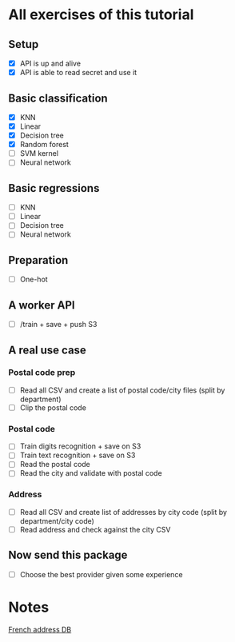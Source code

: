 # All exercises of this tutorial

## Setup

* [x] API is up and alive
* [x] API is able to read secret and use it

## Basic classification

* [x] KNN
* [x] Linear
* [x] Decision tree
* [x] Random forest
* [ ] SVM kernel
* [ ] Neural network

## Basic regressions

* [ ] KNN
* [ ] Linear
* [ ] Decision tree
* [ ] Neural network

## Preparation

* [ ] One-hot

## A worker API
* [ ] /train + save + push S3

## A real use case

### Postal code prep

* [ ] Read all CSV and create a list of postal code/city files (split by department)
* [ ] Clip the postal code

### Postal code

* [ ] Train digits recognition + save on S3
* [ ] Train text recognition + save on S3
* [ ] Read the postal code
* [ ] Read the city and validate with postal code

### Address

* [ ] Read all CSV and create list of addresses by city code (split by department/city code)
* [ ] Read address and check against the city CSV

## Now send this package

* [ ] Choose the best provider given some experience

# Notes

[French address DB](https://adresse.data.gouv.fr/data/ban/adresses/latest/csv/)
